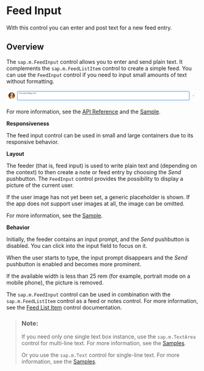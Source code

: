 <!-- loio0ec25a16ec9c4e86a1a0d03f1b01e25e -->

# Feed Input

With this control you can enter and post text for a new feed entry.



## Overview

The `sap.m.FeedInput` control allows you to enter and send plain text. It complements the `sap.m.FeedListItem` control to create a simple feed. You can use the `FeedInput` control if you need to input small amounts of text without formatting.

![Feed Input Example](images/Suite_Feed_Input_aca3b10.png)

For more information, see the [API Reference](https://ui5.sap.com/#/api/sap.m.FeedInput) and the [Sample](https://ui5.sap.com/#/entity/sap.m.FeedInput).

**Responsiveness**

The feed input control can be used in small and large containers due to its responsive behavior.

**Layout**

The feeder \(that is, feed input\) is used to write plain text and \(depending on the context\) to then create a note or feed entry by choosing the *Send* pushbutton. The `FeedInput` control provides the possibility to display a picture of the current user.

If the user image has not yet been set, a generic placeholder is shown. If the app does not support user images at all, the image can be omitted.

For more information, see the [Sample](https://ui5.sap.com/#/entity/sap.m.FeedInput).

**Behavior**

Initially, the feeder contains an input prompt, and the *Send* pushbutton is disabled. You can click into the input field to focus on it.

When the user starts to type, the input prompt disappears and the *Send* pushbutton is enabled and becomes more prominent.

If the available width is less than 25 rem \(for example, portrait mode on a mobile phone\), the picture is removed.

The `sap.m.FeedInput` control can be used in combination with the `sap.m.FeedListItem` control as a feed or notes control. For more information, see the [Feed List Item](feed-list-item-14a9900.md) control documentation.

> ### Note:  
> If you need only one single text box instance, use the `sap.m.TextArea` control for multi-line text. For more information, see the [Samples](https://ui5.sap.com/#/entity/sap.m.TextArea).
> 
> Or you use the `sap.m.Text` control for single-line text. For more information, see the [Samples](https://ui5.sap.com/#/entity/sap.m.Text).


